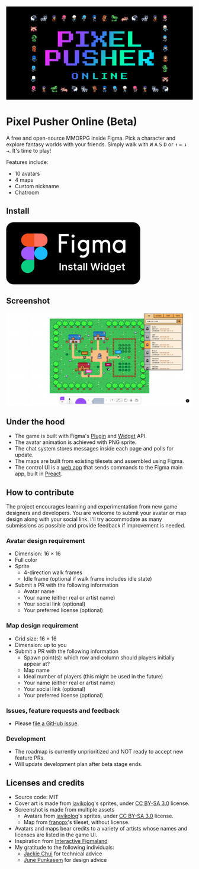![Pixel Pusher Logo](/design/cover.png)

# Pixel Pusher Online (Beta)

A free and open-source MMORPG inside Figma. Pick a character and explore fantasy worlds with your friends. Simply walk with <kbd>W</kbd> <kbd>A</kbd> <kbd>S</kbd> <kbd>D</kbd> or <kbd >↑</kbd> <kbd >←</kbd> <kbd >↓</kbd> <kbd >→</kbd>. It's time to play!

Features include:

- 10 avatars
- 4 maps
- Custom nickname
- Chatroom

## Install

[![Install widget from Figma](/design/install-badge.svg)](<https://www.figma.com/community/widget/1142531655223087736/Pixel-Pusher-Online-(Beta)>)

## Screenshot

![Gameplay screenshot](/design/screenshot.png)

## Under the hood

- The game is built with Figma's [Plugin](https://www.figma.com/plugin-docs/) and [Widget](https://www.figma.com/widget-docs/) API.
- The avatar animation is achieved with PNG sprite.
- The chat system stores messages inside each page and polls for update.
- The maps are built from existing tilesets and assembled using Figma.
- The control UI is a [web app](https://chuanqisun.github.io/pixel-pusher-online/) that sends commands to the Figma main app, built in [Preact](https://preactjs.com/).

## How to contribute

The project encourages learning and experimentation from new game designers and developers. You are welcome to submit your avatar or map design along with your social link. I'll try accommodate as many submissions as possible and provide feedback if improvement is needed.

### Avatar design requirement

- Dimension: 16 × 16
- Full color
- Sprite
  - 4-direction walk frames
  - Idle frame (optional if walk frame includes idle state)
- Submit a PR with the following information
  - Avatar name
  - Your name (either real or artist name)
  - Your social link (optional)
  - Your preferred license (optional)

### Map design requirement

- Grid size: 16 × 16
- Dimension: up to you
- Submit a PR with the following information
  - Spawn point(s): which row and column should players initially appear at?
  - Map name
  - Ideal number of players (this might be used in the future)
  - Your name (either real or artist name)
  - Your social link (optional)
  - Your preferred license (optional)


### Issues, feature requests and feedback

- Please [file a GitHub issue](https://github.com/chuanqisun/pixel-pusher-online/issues/new).

### Development

- The roadmap is currently unprioritized and NOT ready to accept new feature PRs. 
- Will update development plan after beta stage ends.

## Licenses and credits

- Source code: MIT
- Cover art is made from [javikolog](https://route1rodent.itch.io/)'s sprites, under [CC BY-SA 3.0](https://creativecommons.org/licenses/by-sa/3.0/) license.
- Screenshot is made from multiple assets
  - Avatars from [javikolog](https://route1rodent.itch.io/)'s sprites, under [CC BY-SA 3.0](https://creativecommons.org/licenses/by-sa/3.0/) license.
  - Map from [franopx](https://franopx.itch.io/)'s tileset, without license.
- Avatars and maps bear credits to a variety of artists whose names and licenses are listed in the game UI.
- Inspiration from [Interactive Figmaland](https://www.figma.com/community/file/1118658708951135857)
- My gratitude to the following individuals:
  - [Jackie Chui](https://www.linkedin.com/in/jackiechui/) for technical advice
  - [June Punkasem](https://junethanaon.com/) for design advice
